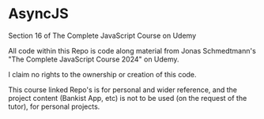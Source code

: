 # AsyncJS
Section 16 of The Complete JavaScript Course on Udemy


All code within this Repo is code along material from Jonas Schmedtmann's "The Complete JavaScript Course 2024" on Udemy.

I claim no rights to the ownership or creation of this code.

This course linked Repo's is for personal and wider reference, and the project content (Bankist App, etc) is not to be used (on the request of the tutor), for personal projects.
